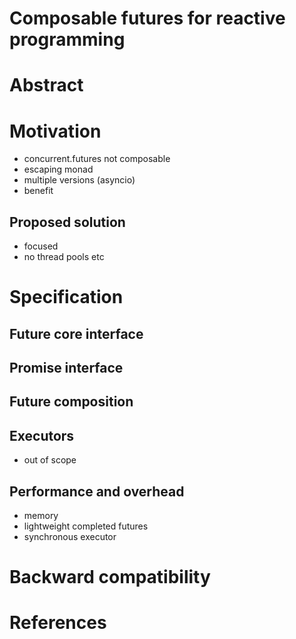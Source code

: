 Composable futures for reactive programming
===========================================

Abstract
========

Motivation
==========
* concurrent.futures not composable
* escaping monad
* multiple versions (asyncio)
* benefit

Proposed solution
-----------------
* focused
* no thread pools etc

Specification
=============

Future core interface
---------------------

Promise interface
-----------------

Future composition
------------------

Executors
---------
* out of scope

Performance and overhead
------------------------
* memory
* lightweight completed futures
* synchronous executor

Backward compatibility
======================


References
==========